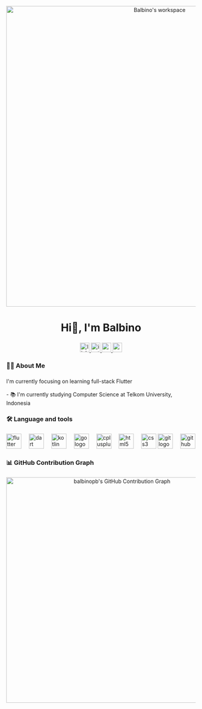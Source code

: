 <br clear="both">

<div align="center">
  <img src="https://drive.google.com/uc?id=1KF9UMHRXtWz9agMoiUu1UWFpts0py2Js" alt="Balbino's workspace" width="800"/>
</div>

###

<h1 align="center">Hi👋, I'm Balbino</h1>

###

<div align="center">
  <a href="https://www.linkedin.com/in/balbino-pedro-baptista-83a8a9257/" target="_blank">
    <img src="https://img.shields.io/static/v1?message=LinkedIn&logo=linkedin&label=&color=0077B5&logoColor=white&labelColor=&style=for-the-badge" height="25" alt="linkedin logo"  />
  </a>
  <a href="https://www.instagram.com/21dinno?igsh=em82enczdXp6eDJm" target="_blank">
    <img src="https://img.shields.io/static/v1?message=Instagram&logo=instagram&label=&color=E4405F&logoColor=white&labelColor=&style=for-the-badge" height="25" alt="instagram logo"  />
  </a>
  <a href="https://www.codewars.com/users/balbino21" target="_blank">
    <img src="https://img.shields.io/static/v1?message=Codewars&logo=codewars&label=&color=B1361E&logoColor=white&labelColor=&style=for-the-badge" height="25" alt="codewars logo" />
  </a>
  <a href="https://codeforces.com/profile/balbinopb" target="_blank">
    <img src="https://img.shields.io/static/v1?message=Codeforces&logo=codeforces&label=&color=1F8ACB&logoColor=white&labelColor=&style=for-the-badge" height="25" alt="codeforces logo" />
  </a>
</div>

###

<h3 align="left">👩‍💻  About Me</h3>

###

<p align="left">I'm currently focusing on learning full-stack Flutter<br><br>- 📚 I'm currently studying Computer Science at Telkom University, Indonesia</p>

###

<h3 align="left">🛠 Language and tools</h3>

###

<div align="left">
  <img src="https://cdn.jsdelivr.net/gh/devicons/devicon/icons/flutter/flutter-original.svg" height="40" alt="flutter logo"  />
  <img width="12" />
  <img src="https://cdn.jsdelivr.net/gh/devicons/devicon/icons/dart/dart-original.svg" height="40" alt="dart logo"  />
  <img width="12" />
  <img src="https://cdn.jsdelivr.net/gh/devicons/devicon/icons/kotlin/kotlin-original.svg" height="40" alt="kotlin logo"  />
  <img width="12" />
  <img src="https://cdn.jsdelivr.net/gh/devicons/devicon/icons/go/go-original-wordmark.svg" height="40" alt="go logo"  />
  <img width="12" />
  <img src="https://cdn.jsdelivr.net/gh/devicons/devicon/icons/cplusplus/cplusplus-plain.svg" height="40" alt="cplusplus logo"  />
  <img width="12" />
  <img src="https://cdn.jsdelivr.net/gh/devicons/devicon/icons/html5/html5-plain-wordmark.svg" height="40" alt="html5 logo"  />
  <img width="12" />
  <img src="https://cdn.jsdelivr.net/gh/devicons/devicon/icons/css3/css3-plain-wordmark.svg" height="40" alt="css3 logo"  />
  <img src="https://cdn.jsdelivr.net/gh/devicons/devicon/icons/git/git-original.svg" height="40" alt="git logo"  />
  <img width="12" />
  <img src="https://cdn.jsdelivr.net/gh/devicons/devicon/icons/github/github-original.svg" height="40" alt="github logo"  />
</div>

###

<h3 align="left">📊 GitHub Contribution Graph</h3>

###

<div align="center">
  <img src="https://ghchart.rshah.org/24A148/balbinopb" alt="balbinopb's GitHub Contribution Graph" width="600"/>
</div>

###

<!--

<h3 align="left">🔥   My Stats :</h3>

###

<div align="center">
  <img src="https://streak-stats.demolab.com?user=balbinopb&locale=en&mode=daily&theme=dark&hide_border=false&border_radius=5&order=3" height="220" alt="streak graph"  />
</div>

<div align="center">
  <img src="https://github-readme-stats.vercel.app/api/top-langs/?username=balbinopb&theme=dark&hide_border=false&include_all_commits=false&count_private=false&layout=compact" />
</div>

###

-->

